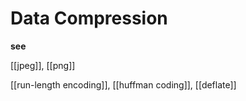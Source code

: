 # Data Compression

**see**

[[jpeg]], [[png]]

[[run-length encoding]], [[huffman coding]], [[deflate]]
